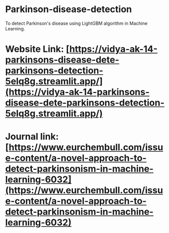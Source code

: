 # Parkinson-disease-detection
To detect Parkinson's disease using LightGBM algorithm in Machine Learning.
# Website Link: [https://vidya-ak-14-parkinsons-disease-dete-parkinsons-detection-5elq8g.streamlit.app/](https://vidya-ak-14-parkinsons-disease-dete-parkinsons-detection-5elq8g.streamlit.app/)
# Journal link: [https://www.eurchembull.com/issue-content/a-novel-approach-to-detect-parkinsonism-in-machine-learning-6032](https://www.eurchembull.com/issue-content/a-novel-approach-to-detect-parkinsonism-in-machine-learning-6032)
